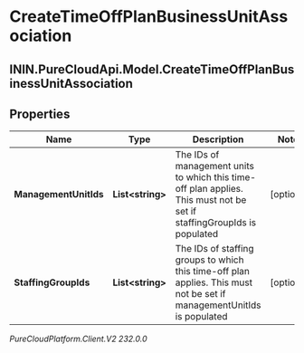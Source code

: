 # CreateTimeOffPlanBusinessUnitAssociation

## ININ.PureCloudApi.Model.CreateTimeOffPlanBusinessUnitAssociation

## Properties

|Name | Type | Description | Notes|
|------------ | ------------- | ------------- | -------------|
| **ManagementUnitIds** | **List&lt;string&gt;** | The IDs of management units to which this time-off plan applies. This must not be set if staffingGroupIds is populated | [optional] |
| **StaffingGroupIds** | **List&lt;string&gt;** | The IDs of staffing groups to which this time-off plan applies. This must not be set if managementUnitIds is populated | [optional] |



_PureCloudPlatform.Client.V2 232.0.0_
